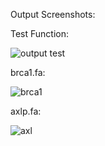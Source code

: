 Output Screenshots:

Test Function:

![output test](https://user-images.githubusercontent.com/60461421/191767281-2cab4c43-fb54-4e5d-b9ac-d7c7446665bd.png)

brca1.fa:

![brca1](https://user-images.githubusercontent.com/60461421/191767307-752ddb2d-01a6-4baa-b2d8-477074bc4d73.png)

axlp.fa:

![axl](https://user-images.githubusercontent.com/60461421/191767331-40a4c063-ae3c-46b7-a9f4-f9d11a86d754.png)

